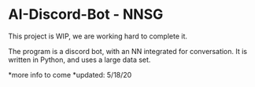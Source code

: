 # AI-Discord-Bot - NNSG

This project is WIP, we are working hard to complete it.

The program is a discord bot, with an NN integrated for conversation.  It is written in Python, and uses a large data set.

*more info to come
*updated: 5/18/20

